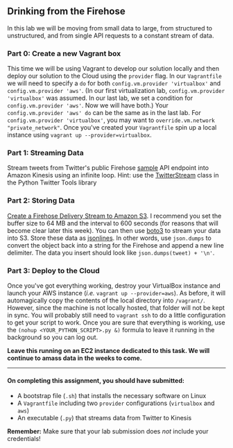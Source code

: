 Drinking from the Firehose
----

In this lab we will be moving from small data to large, from structured to unstructured, and from single API requests to a constant stream of data.

### Part 0: Create a new Vagrant box

This time we will be using Vagrant to develop our solution locally and then deploy our solution to the Cloud using the `provider` flag. In our `Vagrantfile` we will need to specify a `do` for both `config.vm.provider 'virtualbox'` and `config.vm.provider 'aws'`. (In our first virtualization lab, `config.vm.provider 'virtualbox'` was assumed. In our last lab, we set a condition for `config.vm.provider 'aws'`. Now we will have both.) Your `config.vm.provider 'aws' do` can be the same as in the last lab. For `config.vm.provider 'virtualbox'`, you may want to `override.vm.network "private_network"`. Once you've created your `Vagrantfile` spin up a local instance using `vagrant up --provider=virtualbox`.

### Part 1: Streaming Data

Stream tweets from Twitter's public Firehose [sample](https://dev.twitter.com/streaming/reference/get/statuses/sample) API endpoint into Amazon Kinesis using an infinite loop. Hint: use the [TwitterStream](https://github.com/sixohsix/twitter/tree/master#the-twitterstream-class) class in the Python Twitter Tools library

### Part 2: Storing Data

[Create a Firehose Delivery Stream to Amazon S3](http://docs.aws.amazon.com/firehose/latest/dev/basic-create.html#console-to-s3). I recommend you set the buffer size to 64 MB and the interval to 600 seconds (for reasons that will become clear later this week). You can then use [boto3](https://boto3.readthedocs.io/en/latest/reference/services/firehose.html) to stream your data into S3. Store these data as [jsonlines](http://jsonlines.org/). In other words, use `json.dumps` to convert the object back into a string for the Firehose and append a new line delimiter. The data you insert should look like `json.dumps(tweet) + '\n'`.

### Part 3: Deploy to the Cloud

Once you've got everything working, destroy your VirtualBox instance and launch your AWS instance (_i.e._ `vagrant up --provider=aws`). As before, it will automagically copy the contents of the local directory into `/vagrant/`. However, since the machine is not locally hosted, that folder will not be kept in sync. You will probably still need to `vagrant ssh` to do a little configuration to get your script to work. Once you are sure that everything is working, use the `(nohup <YOUR_PYTHON_SCRIPT>.py &)` formula to leave it running in the background so you can log out.

**Leave this running on an EC2 instance dedicated to this task.  We will continue to amass data in the weeks to come.**

----

#### On completing this assignment, you should have submitted:

- A bootstrap file (`.sh`) that installs the necessary software on Linux
- A `Vagrantfile` including two `provider` configurations (`virtualbox` and `aws`)
- An executable (`.py`) that streams data from Twitter to Kinesis

**Remember:** Make sure that your lab submission does _not_ include your credentials!
